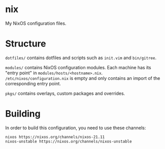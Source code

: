 # nix

My NixOS configuration files.

# Structure

`dotfiles/` contains dotfiles and scripts such as `init.vim` and
`bin/gitree`.

`modules/` contains NixOS configuration modules. Each machine has its
"entry point" in `modules/hosts/<hostname>.nix`. `/etc/nixos/configuration.nix`
is empty and only contains an import of the corresponding entry point.

`pkgs/` contains overlays, custom packages and overrides.

# Building

In order to build this configuration, you need to use these channels:

```
nixos https://nixos.org/channels/nixos-21.11
nixos-unstable https://nixos.org/channels/nixos-unstable
```

